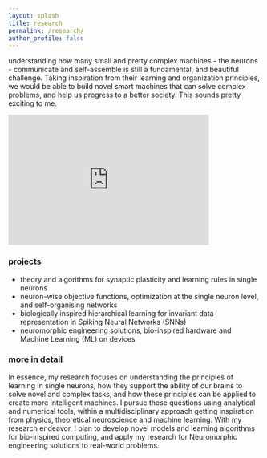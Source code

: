 ```yaml
---
layout: splash
title: research
permalink: /research/
author_profile: false
---
```


understanding how many small and pretty complex machines - the neurons - communicate and self-assemble is still a fundamental, and beautiful challenge. Taking inspiration from their learning and organization principles, we would be able to build novel smart machines that can solve complex problems, and help us progress to a better society. This sounds pretty exciting to me.

<iframe src="https://giphy.com/embed/5h9EHCvA0OR2" width="400" height="260" frameBorder="0" allowFullScreen></iframe>

### projects
- theory and algorithms for synaptic plasticity and learning rules in single neurons
- neuron-wise objective functions, optimization at the single neuron level, and self-organising networks
- biologically inspired hierarchical learning for invariant data representation in Spiking Neural Networks (SNNs)
- neuromorphic engineering solutions, bio-inspired hardware and Machine Learning (ML) on devices

### more in detail
In essence, my research focuses on understanding the principles of learning in single neurons, how they support the ability of our brains to solve novel and complex tasks, and how these principles can be applied to create more intelligent machines. I pursue these questions using analytical and numerical tools, within a multidisciplinary approach getting inspiration from physics, theoretical neuroscience and machine learning. With my research endeavor, I plan to develop novel models and learning algorithms for bio-inspired computing, and apply my research for Neuromorphic engineering solutions to real-world problems. 
